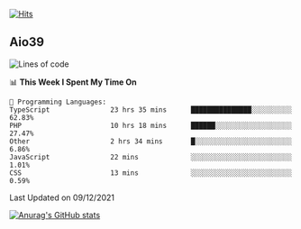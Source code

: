 [![Hits](https://hits.seeyoufarm.com/api/count/incr/badge.svg?url=https%3A%2F%2Fgithub.com%2Faio39&count_bg=%2339C5BB&title_bg=%23555555&icon=&icon_color=%23E7E7E7&title=hits&edge_flat=false)](https://hits.seeyoufarm.com)

## Aio39

<!--START_SECTION:waka-->
![Lines of code](https://img.shields.io/badge/From%20Hello%20World%20I%27ve%20Written-1%20Million%20lines%20of%20code-blue)

📊 **This Week I Spent My Time On** 

```text
💬 Programming Languages: 
TypeScript               23 hrs 35 mins      ███████████████░░░░░░░░░░   62.83% 
PHP                      10 hrs 18 mins      ██████░░░░░░░░░░░░░░░░░░░   27.47% 
Other                    2 hrs 34 mins       █░░░░░░░░░░░░░░░░░░░░░░░░   6.86% 
JavaScript               22 mins             ░░░░░░░░░░░░░░░░░░░░░░░░░   1.01% 
CSS                      13 mins             ░░░░░░░░░░░░░░░░░░░░░░░░░   0.59%

```


 Last Updated on 09/12/2021
<!--END_SECTION:waka-->
[![Anurag's GitHub stats](https://github-readme-stats.vercel.app/api?username=aio39)](https://github.com/anuraghazra/github-readme-stats)

<!--
**aio39/aio39** is a ✨ _special_ ✨ repository because its `README.md` (this file) appears on your GitHub profile.

Here are some ideas to get you started:

- 🔭 I’m currently working on ...
- 🌱 I’m currently learning ...
- 👯 I’m looking to collaborate on ...
- 🤔 I’m looking for help with ...
- 💬 Ask me about ...
- 📫 How to reach me: ...
- 😄 Pronouns: ...
- ⚡ Fun fact: ...
-->
